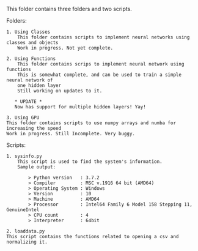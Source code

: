 This folder contains three folders and two scripts.

Folders:

    1. Using Classes
        This folder contains scripts to implement neural networks using classes and objects
        Work in progress. Not yet complete.
    
    2. Using Functions
        This folder contains scrips to implement neural network using functions
        This is somewhat complete, and can be used to train a simple neural network of 
        one hidden layer
        Still working on updates to it.
       
       * UPDATE *
       Now has support for multiple hidden layers! Yay!
    
    3. Using GPU
	This folder contains scripts to use numpy arrays and numba for increasing the speed
	Work in progress. Still Incomplete. Very buggy.

Scripts:

    1. sysinfo.py
        This script is used to find the system's information.
        Sample output:
        
            > Python version   : 3.7.2
            > Compiler         : MSC v.1916 64 bit (AMD64)
            > Operating System : Windows
            > Version          : 10
            > Machine          : AMD64
            > Processor        : Intel64 Family 6 Model 158 Stepping 11, GenuineIntel
            > CPU count        : 4
            > Interpreter      : 64bit

    2. loaddata.py
	This script contains the functions related to opening a csv and normalizing it.
	
